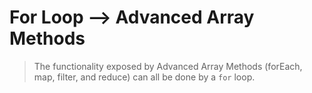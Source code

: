 # For Loop --> Advanced Array Methods

> The functionality exposed by Advanced Array Methods (forEach, map, filter, and reduce) can all be done by a `for` loop.